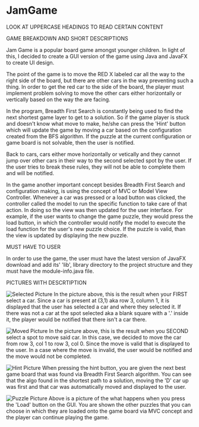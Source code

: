 # JamGame
LOOK AT UPPERCASE HEADINGS TO READ CERTAIN CONTENT
 
GAME BREAKDOWN AND SHORT DESCRIPTIONS
 
Jam Game is a popular board game amongst younger children. In light of this, I decided to create a GUI version of the game using Java and JavaFX to create UI design. 

The point of the game is to move the RED X labeled car all the way to the right side of the board, but there are other cars in the way preventing such a thing. In order to get the red car to the side of the board, the player must implement problem solving to move the other cars either horizontally or vertically based on the way the are facing. 

In the program, Breadth First Search is constantly being used to find the next shortest game layer to get to a solution. So if the game player is stuck and doesn't know what move to make, he/she can press the 'Hint' button which will update the game by moving a car based on the configuration created from the BFS algorithm. If the puzzle at the current configuration or game board is not solvable, then the user is notified. 

Back to cars, cars either move horizontally or vetically and they cannot jump over other cars in their way to the second selected spot by the user. If the user tries to break these rules, they will not be able to complete them and will be notified. 

In the game another important concept besides Breadth First Search and configuration making, is using the concept of MVC or Model View Controller. Whenever a car was pressed or a load button was clicked, the controller called the model to run the specific function to take care of that action. In doing so the view was then updated for the user interface. For example, if the user wants to change the game puzzle, they would press the load button, in which the controller would notify the model to execute the load function for the user's new puzzle choice. If the puzzle is valid, than the view is updated by displaying the new puzzle.

MUST HAVE TO USER 

In order to use the game, the user must have the latest version of JavaFX download and add its' 'lib', library directory to the project structure and they must have the module-info.java file. 

PICTURES WITH DESCRTIPTION 

![Selected Picture](https://user-images.githubusercontent.com/71080514/172960040-8b8cfa04-b03a-4579-ac28-8979cc25ee57.png)
In the picture above, this is the result when your FIRST select a car. Since a car is present at (3,1) aka row 3, column 1, it is displayed that the user has selected a car and where they selected it. If there was not a car at the spot selected aka a blank square with a '.' inside it, the player would be notified that there isn't a car there. 

![Moved Picture](https://user-images.githubusercontent.com/71080514/172960051-055af643-dc9b-4f8d-9e00-dc6fc943a1ea.png)
In the picture above, this is the result when you SECOND select a spot to move said car. In this case, we decided to move the car 
from row 3, col 1 to row 3, col 0. Since the move is valid that is displayed to the user. In a case where the move is invalid, the user would be notified and the move would not be completed. 

![Hint Picture](https://user-images.githubusercontent.com/71080514/172959998-aeb4f5c9-d6e7-4ccc-b6c5-6337276d1c04.png)
When pressing the hint button, you are given the next best game board that was found via Breadth First Search algorithm. You can see that the algo found in the shortest path to a solution, moving the 'D' car up was first and that car was automatically moved and displayed to the user. 

![Puzzle Picture](https://user-images.githubusercontent.com/71080514/172960104-396c4413-29d4-4de9-9912-a0bf3db73c3f.png)
Above is a picture of the what happens when you press the 'Load' button on the GUI. You are shown the other puzzles that you can choose in which they are loaded onto the game board via MVC concept and the player can continue playing the game. 
